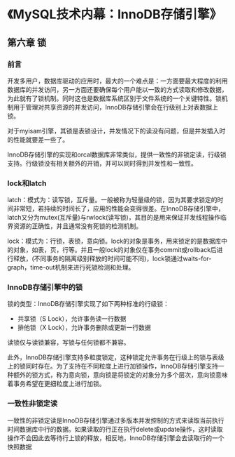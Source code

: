 # 《MySQL技术内幕：InnoDB存储引擎》

## 第六章 锁

### 前言

开发多用户，数据库驱动的应用时，最大的一个难点是：一方面要最大程度的利用数据库的并发访问，另一方面还要确保每个用户能以一致的方式读取和修改数据，为此就有了锁机制。同时这也是数据库系统区别于文件系统的一个关键特性。锁机制用于管理对共享资源的并发访问，InnoDB存储引擎会在行级别上对表数据上锁。

对于myisam引擎，其锁是表锁设计，并发情况下的读没有问题，但是并发插入时的性能就要差一些了。

InnoDB存储引擎的实现和orcal数据库非常类似，提供一致性的非锁定读，行级锁支持。行级锁没有相关额外的开销，并可以同时得到并发性和一致性。

### lock和latch

latch：模式为：读写锁，互斥量。一般被称为轻量级的锁，因为其要求锁定的时间非常短，若持续的时间长了，应用的性能会变得很差。在InnoDB存储引擎中，latch又分为mutex(互斥量)与rwlock(读写锁)，其目的是用来保证并发线程操作临界资源的正确性，并且通常没有死锁的检测机制。

lock：模式为：行锁，表锁，意向锁。lock的对象是事务，用来锁定的是数据库中的对象，如表，页，行等。并且一般lock的对象仅在事务commit或rollback后进行释放，(不同事务的隔离级别释放的时间可能不同)，lock锁通过waits-for-graph，time-out机制来进行死锁检测和处理。

### InnoDB存储引擎中的锁

锁的类型：InnoDB存储引擎实现了如下两种标准的行级锁：

* 共享锁（S Lock），允许事务读一行数据
* 排他锁（X Lock），允许事务删除或更新一行数据

读锁仅与读锁兼容，写锁与任何锁都不兼容。

此外，InnoDB存储引擎支持多粒度锁定，这种锁定允许事务在行级上的锁与表级上的锁同时存在。为了支持在不同粒度上进行加锁操作，InnoDB存储引擎支持一种额外的锁方式，称为意向锁，意向锁是将锁定的对象分为多个层次，意向锁意味着事务希望在更细粒度上进行加锁。

### 一致性非锁定读

一致性的非锁定读是InnoDB存储引擎通过多版本并发控制的方式来读取当前执行时间数据库中行的数据。如果读取的行正在执行delete或update操作，这时读取操作不会因此去等待行上锁的释放，相反地，InnoDB存储引擎会去读取行的一个快照数据

